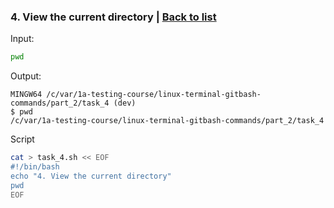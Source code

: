 ### <a id='task_4'>4. View the current directory</a>  |  [Back to list](#back_to_list)

Input:
``` bash
pwd
```

Output:
```
MINGW64 /c/var/1a-testing-course/linux-terminal-gitbash-commands/part_2/task_4 (dev)
$ pwd
/c/var/1a-testing-course/linux-terminal-gitbash-commands/part_2/task_4 
```

Script
``` bash
cat > task_4.sh << EOF
#!/bin/bash
echo "4. View the current directory"
pwd
EOF
```
